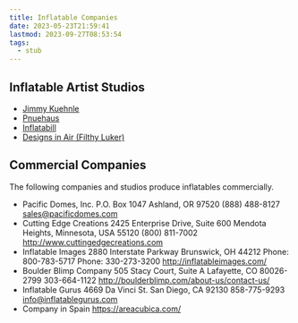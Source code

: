 ```yaml
---
title: Inflatable Companies
date: 2023-05-23T21:59:41
lastmod: 2023-09-27T08:53:54
tags:
  - stub
---
```


## Inflatable Artist Studios

- [Jimmy Kuehnle](https://jimmykuehnle.com/)
- [Pnuehaus](https://www.pneu.haus/)
- [Inflatabill](https://inflatabill.com/)
- [Designs in Air (Filthy Luker)](https://www.designsinair.com/)
## Commercial Companies
The following companies and studios produce inflatables commercially.

- Pacific Domes, Inc. P.O. Box 1047 Ashland, OR 97520 (888) 488-8127 sales@pacificdomes.com
- Cutting Edge Creations 2425 Enterprise Drive, Suite 600 Mendota Heights, Minnesota, USA 55120 (800) 811-7002 http://www.cuttingedgecreations.com
- Inflatable Images 2880 Interstate Parkway Brunswick, OH 44212 Phone: 800-783-5717 Phone: 330-273-3200 http://inflatableimages.com/
- Boulder Blimp Company 505 Stacy Court, Suite A Lafayette, CO 80026-2799 303-664-1122 http://boulderblimp.com/about-us/contact-us/
- Inflatable Gurus 4669 Da Vinci St. San Diego, CA 92130 858-775-9293 info@inflatablegurus.com
- Company in Spain https://areacubica.com/

